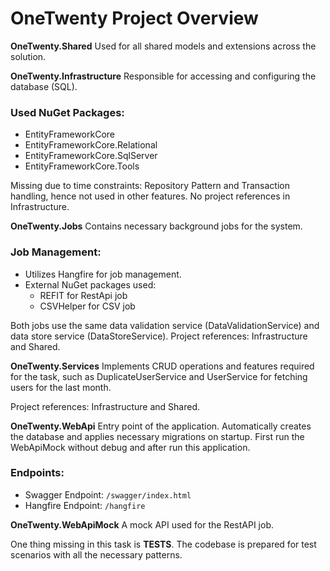 # OneTwenty Project Overview

**OneTwenty.Shared**
Used for all shared models and extensions across the solution.

**OneTwenty.Infrastructure**
Responsible for accessing and configuring the database (SQL).

### Used NuGet Packages:
- EntityFrameworkCore
- EntityFrameworkCore.Relational
- EntityFrameworkCore.SqlServer
- EntityFrameworkCore.Tools

Missing due to time constraints: Repository Pattern and Transaction handling, hence not used in other features.
No project references in Infrastructure.

**OneTwenty.Jobs**
Contains necessary background jobs for the system.

### Job Management:
- Utilizes Hangfire for job management.
- External NuGet packages used:
  - REFIT for RestApi job
  - CSVHelper for CSV job

Both jobs use the same data validation service (DataValidationService) and data store service (DataStoreService).
Project references: Infrastructure and Shared.

**OneTwenty.Services**
Implements CRUD operations and features required for the task, such as DuplicateUserService and UserService for fetching users for the last month.

Project references: Infrastructure and Shared.

**OneTwenty.WebApi**
Entry point of the application. Automatically creates the database and applies necessary migrations on startup. First run the WebApiMock without debug and after run this application.

### Endpoints:
- Swagger Endpoint: `/swagger/index.html`
- Hangfire Endpoint: `/hangfire`

**OneTwenty.WebApiMock**
A mock API used for the RestAPI job.

One thing missing in this task is **TESTS**. The codebase is prepared for test scenarios with all the necessary patterns.
